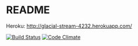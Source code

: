 README
======

Heroku: http://glacial-stream-4232.herokuapp.com/

[![Build Status](https://travis-ci.org/ttmv/wadror.png?branch=master)](https://travis-ci.org/ttmv/wadror)
[![Code Climate](https://codeclimate.com/github/ttmv/wadror.png)](https://codeclimate.com/github/ttmv/wadror)
